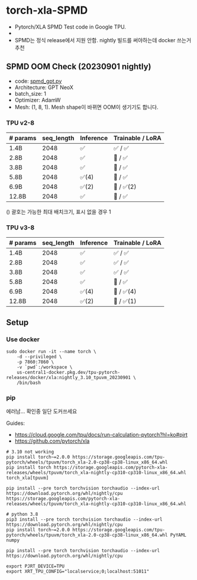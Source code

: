 # torch-xla-SPMD
- Pytorch/XLA SPMD Test code in Google TPU.
- 
- SPMD는 정식 release에서 지원 안함. nightly 빌드를 써야하는데 docker 쓰는거 추천

## SPMD OOM Check (20230901 nightly)
- code: [spmd_gpt.py](spmd_gpt.py)
- Architecture: GPT NeoX
- batch_size: 1
- Optimizer: AdamW
- Mesh: (1, 8, 1). Mesh shape이 바뀌면 OOM이 생기기도 합니다.

### TPU v2-8
| # params | seq_length | Inference  | Trainable / LoRA | 
| --- | --- | --- | --- |
| 1.4B | 2048 | ✅ | ✅ / ✅ |
| 2.8B | 2048 | ✅ | 🤯 / ✅ |
| 3.8B | 2048 | ✅ | 🤯 / ✅ |
| 5.8B | 2048 | ✅(4) | 🤯 / ✅ |
| 6.9B | 2048 | ✅(2) | 🤯 / ✅(2) |
| 12.8B | 2048 | ✅ | 🤯 / ✅ |

() 괄호는 가능한 최대 배치크기, 표시 없을 경우 1

### TPU v3-8
| # params | seq_length | Inference  | Trainable / LoRA | 
| --- | --- | --- | --- |
| 1.4B | 2048 | ✅ | ✅ / ✅ |
| 2.8B | 2048 | ✅ | ✅ / ✅ |
| 3.8B | 2048 | ✅ | ✅ / ✅ |
| 5.8B | 2048 | ✅ | 🤯 / ✅ |
| 6.9B | 2048 | ✅(4) | 🤯 / ✅(4) |
| 12.8B | 2048 | ✅(2) | 🤯 / ✅(1) |


## Setup

### Use docker
```
sudo docker run -it --name torch \
    -d --privileged \
    -p 7860:7860 \
    -v `pwd`:/workspace \
    us-central1-docker.pkg.dev/tpu-pytorch-releases/docker/xla:nightly_3.10_tpuvm_20230901 \
    /bin/bash
```

### pip
에러남... 확인중 일단 도커쓰세요

Guides: 
- https://cloud.google.com/tpu/docs/run-calculation-pytorch?hl=ko#pjrt
- https://github.com/pytorch/xla

```
# 3.10 not working
pip install torch~=2.0.0 https://storage.googleapis.com/tpu-pytorch/wheels/tpuvm/torch_xla-2.0-cp38-cp38-linux_x86_64.whl
pip install torch https://storage.googleapis.com/pytorch-xla-releases/wheels/tpuvm/torch_xla-nightly-cp310-cp310-linux_x86_64.whl torch_xla[tpuvm]

pip install --pre torch torchvision torchaudio --index-url https://download.pytorch.org/whl/nightly/cpu https://storage.googleapis.com/pytorch-xla-releases/wheels/tpuvm/torch_xla-nightly-cp310-cp310-linux_x86_64.whl

# python 3.8
pip3 install --pre torch torchvision torchaudio --index-url https://download.pytorch.org/whl/nightly/cpu
pip install torch~=2.0.0 https://storage.googleapis.com/tpu-pytorch/wheels/tpuvm/torch_xla-2.0-cp38-cp38-linux_x86_64.whl PyYAML numpy

pip install --pre torch torchvision torchaudio --index-url https://download.pytorch.org/whl/nightly/cpu

export PJRT_DEVICE=TPU
export XRT_TPU_CONFIG="localservice;0;localhost:51011"

```
